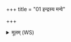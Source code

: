 +++
title = "01 इन्द्रस्य मन्वे"

+++
<details><summary>मूलम् (WS)</summary>

इन्द्रस्य मन्वे शश्वद्यस्य मन्विरे वृत्रघ्न स्तोमा उप मेममागुः । तु. शौ.सं. ४.२४  
यो दाशुषः सुकृतो हवमेता स नो मुञ्चत्वंहसः ॥ १ ॥
</details>